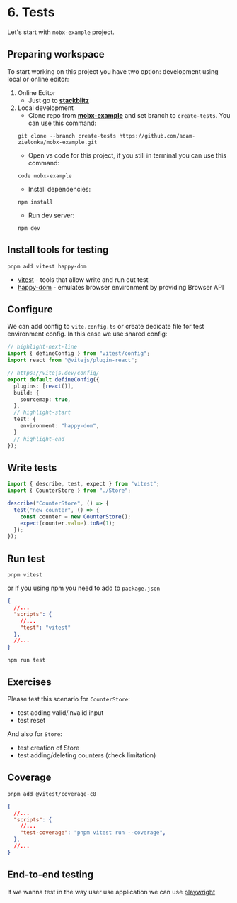 # 6. Tests

Let's start with `mobx-example` project.

## Preparing workspace

To start working on this project you have two option: development using local or online editor:

1. Online Editor
    - Just go to [**stackblitz**](https://stackblitz.com/github/adam-zielonka/mobx-example/tree/create-tests)
2. Local development
    - Clone repo from [**mobx-example**](https://github.com/adam-zielonka/mobx-example/tree/create-tests) and set branch to `create-tests`. You can use this command: 
    ```shell
    git clone --branch create-tests https://github.com/adam-zielonka/mobx-example.git
    ```
    - Open vs code for this project, if you still in terminal you can use this command:
    ```shell
    code mobx-example
    ```
    - Install dependencies:
    ```
    npm install
    ```
    - Run dev server:
    ```
    npm dev
    ```


## Install tools for testing

```shell
pnpm add vitest happy-dom
```

- [vitest](https://vitest.dev/) - tools that allow write and run out test
- [happy-dom](https://github.com/capricorn86/happy-dom) - emulates browser environment by providing Browser API

## Configure

We can add config to `vite.config.ts` or create dedicate file for test environment config. In this case we use shared config:

```ts title="vite.config.ts"
// highlight-next-line
import { defineConfig } from "vitest/config";
import react from "@vitejs/plugin-react";

// https://vitejs.dev/config/
export default defineConfig({
  plugins: [react()],
  build: {
    sourcemap: true,
  },
  // highlight-start
  test: {
    environment: "happy-dom",
  }
  // highlight-end
});
```


## Write tests

```ts title="src/Store.test.ts"
import { describe, test, expect } from "vitest";
import { CounterStore } from "./Store";

describe("CounterStore", () => {
  test("new counter", () => {
    const counter = new CounterStore();
    expect(counter.value).toBe(1);
  });
});
```

## Run test


```
pnpm vitest
```

or if you using npm you need to add to `package.json`

```json title="package.json"
{
  //...
  "scripts": {
    //...
    "test": "vitest"
  },
  //...
}

```

```
npm run test
```

## Exercises

Please test this scenario for `CounterStore`:

- test adding valid/invalid input 
- test reset

And also for `Store`:

- test creation of Store
- test adding/deleting counters (check limitation)

## Coverage

```shell
pnpm add @vitest/coverage-c8
```

```json title="package.json"
{
  //...
  "scripts": {
    //...
    "test-coverage": "pnpm vitest run --coverage",
  },
  //...
}
```

## End-to-end testing

If we wanna test in the way user use application we can use [playwright](https://playwright.dev/)
